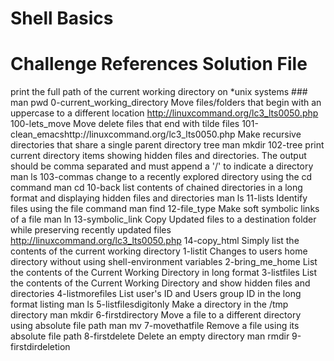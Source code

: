 # Shell Basics
# Challenge                                 References                            Solution File
print the full path of the current working directory on *unix systems ### man pwd 0-current_working_directory
Move files/folders that begin with an uppercase to a different location http://linuxcommand.org/lc3_lts0050.php 100-lets_move
Move delete files that end with tilde files 101-clean_emacshttp://linuxcommand.org/lc3_lts0050.php
Make recursive directories that share a single parent directory tree man mkdir 102-tree
print current directory items showing hidden files and directories. The output should be comma separated and must append a '/' to indicate a directory man ls 103-commas
change to a recently explored directory using the cd command man cd 10-back
list contents of chained directories in a long format and displaying hidden files and directories man ls 11-lists
Identify files using the file command man find 12-file_type
Make soft symbolic links  of a file  man ln 13-symbolic_link
Copy Updated files to a destination folder while preserving recently updated files     http://linuxcommand.org/lc3_lts0050.php 14-copy_html
Simply list the contents of the current working directory 1-listit
Changes to users home directory without using shell-environment variables 2-bring_me_home
List the contents of the Current Working Directory in long format 3-listfiles
List the contents of the Current Working Directory and show hidden files and directories  4-listmorefiles
List  user's ID and Users group ID in the long format listing man ls 5-listfilesdigitonly
Make a directory in the /tmp directory man mkdir 6-firstdirectory
Move a file to a different directory using absolute file path  man mv 7-movethatfile
Remove a file using its absolute file path 8-firstdelete
Delete an empty directory man rmdir 9-firstdirdeletion
